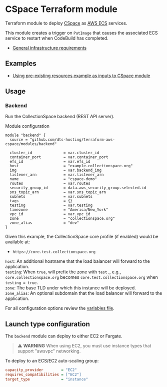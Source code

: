 # CSpace Terraform module

Terraform module to deploy [CSpace](https://cspace.lyrasis.org/) as [AWS ECS](https://aws.amazon.com/ecs/) services.

This module creates a trigger on `PutImage` that causes the associated ECS service to restart when CodeBuild has completed.

- [General infrastructure requirements](REQS.md)

## Examples

- [Using pre-existing resources example as inputs to CSpace module](examples/services)

## Usage

### Backend

Run the CollectionSpace backend (REST API server).

Module configuration

```hcl
module "backend" {
  source = "github.com/dts-hosting/terraform-aws-cspace/modules/backend"

  cluster_id              = var.cluster_id
  container_port          = var.container_port
  efs_id                  = var.efs_id
  host                    = "example.collectionspace.org"
  img                     = var.backend_img
  listener_arn            = var.listener_arn
  name                    = "cspace-demo"
  routes                  = var.routes
  security_group_id       = data.aws_security_group.selected.id
  sns_topic_arn           = var.sns_topic_arn
  subnets                 = var.subnets
  tags                    = {}
  testing                 = var.testing
  timezone                = "America/New_York"
  vpc_id                  = var.vpc_id
  zone                    = "collectionspace.org"
  zone_alias              = "dev"
}

```

Given this example, the CollectionSpace core profile (if enabled) would be available at:

- `https://core.test.collectionspace.org`

`host`: An additional hostname that the load balancer will forward to the application.  
`testing`: When `true`, will prefix the zone with `test.`, e.g., `core.collectionspace.org` becomes `core.test.collectionspace.org` when `testing = true`.  
`zone`: The base TLD under which this instance will be deployed.  
`zone_alias`: An optional subdomain that the load balancer will forward to the application.  

For all configuration options review the [variables file](modules/backend/variables.tf).

## Launch type configuration

The `backend` module can deploy to either EC2 or Fargate.

> ⚠️ **WARNING** When using EC2, you must use instance types that support "awsvpc" networking.

To deploy to an ECS/EC2 auto-scaling group:

```ini
capacity_provider        = "EC2"
requires_compatibilities = ["EC2"]
target_type              = "instance"
```
